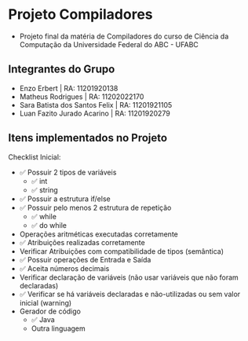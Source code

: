 # Projeto Compiladores
- Projeto final da matéria de Compiladores do curso de Ciência da Computação da Universidade Federal do ABC - UFABC

## Integrantes do Grupo
- Enzo Erbert | RA: 11201920138
- Matheus Rodrigues | RA: 11202022170
- Sara Batista dos Santos Felix | RA: 11201921105
- Luan Fazito Jurado Acarino | RA: 11201920279

## Itens implementados no Projeto
Checklist Inicial:

- ✅ Possuir 2 tipos de variáveis 
    - ✅ int
    - ✅ string
- ✅ Possuir a estrutura if/else
- ✅ Possuir pelo menos 2 estrutura de repetição 
    - ✅ while
    - ✅ do while
- Operações aritméticas executadas corretamente
- ✅ Atribuições realizadas corretamente
- Verificar Atribuições com compatibilidade de tipos (semântica)
- ✅ Possuir operações de Entrada e Saída
- ✅ Aceita números decimais
- Verificar declaração de variáveis (não usar variáveis que não foram declaradas)
- ✅ Verificar se há variáveis declaradas e não-utilizadas ou sem valor inicial (warning)
- Gerador de código
  - ✅ Java
  - Outra linguagem
